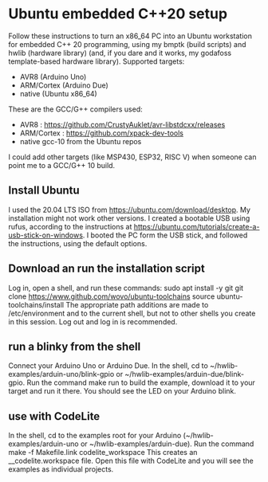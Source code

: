 # Ubuntu embedded C++20 setup

Follow these instructions to turn an x86_64 PC 
into an Ubuntu workstation for embedded C++ 20 programming,
using my bmptk (build scripts) and hwlib (hardware library)
(and, if you dare and it works, my godafoss template-based
hardware library).
Supported targets: 
- AVR8 (Arduino Uno)
- ARM/Cortex (Arduino Due)
- native (Ubuntu x86_64)

These are the GCC/G++ compilers used:
- AVR8 : https://github.com/CrustyAuklet/avr-libstdcxx/releases
- ARM/Cortex : https://github.com/xpack-dev-tools
- native gcc-10 from the Ubuntu repos

I could add other targets (like MSP430, ESP32, RISC V)
when someone can point me to a GCC/G++ 10 build.

## Install Ubuntu

I used the 20.04 LTS ISO from
https://ubuntu.com/download/desktop. 
My installation might not work other versions.
I created a bootable USB using rufus,
according to the instructions at 
https://ubuntu.com/tutorials/create-a-usb-stick-on-windows.
I booted the PC form the USB stick, 
and followed the instructions, using the default options.

## Download an run the installation script

Log in, open a shell, and run these commands:
    sudo apt install -y git
    git clone https://www.github.com/wovo/ubuntu-toolchains
    source ubuntu-toolchains/install
The appropriate path additions are made to /etc/environment
and to the current shell, but not to other shells
you create in this session. 
Log out and log in is recommended.
    
## run a blinky from the shell

Connect your Arduino Uno or Arduino Due.
In the shell, cd to ~/hwlib-examples/arduin-uno/blink-gpio 
or ~/hwlib-examples/arduin-due/blink-gpio.
Run the command
    make run
to build the example, download it to your 
target and run it there.
You should see the LED on your Arduino blink.

## use with CodeLite

In the shell, cd to the examples root for your Arduino
(~/hwlib-examples/arduin-uno or ~/hwlib-examples/arduin-due).
Run the command
    make -f Makefile.link codelite_workspace
This creates an __codelite.workspace file.
Open this file with CodeLite and you
will see the examples as individual projects.

